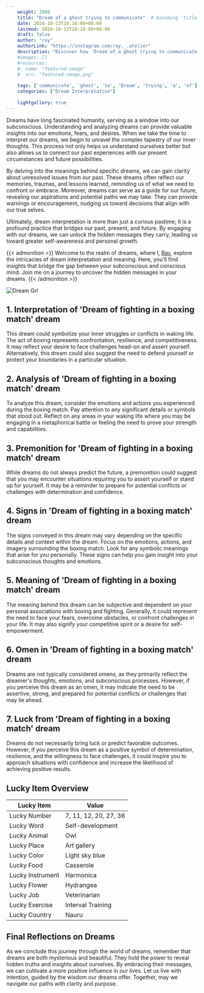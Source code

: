 ```yaml
---
    weight: 2080
    title: "Dream of a ghost trying to communicate"  # Assuming 'title' column exists
    date: 2024-10-13T18:18:00+08:00
    lastmod: 2024-10-13T18:18:00+08:00
    draft: false
    author: "ray"
    authorLink: "https://instagram.com/ray._.atelier"
    description: "Discover how 'Dream of a ghost trying to communicate' can interpret your future and uncover its significant meanings in your life."
    #images: []
    #resources:
    #- name: "featured-image"
    #  src: "featured-image.png"
    
    tags: ['communicate', 'ghost', 'to', 'Dream', 'trying', 'a', 'of']
    categories: ["Dream Interpretation"]
    
    lightgallery: true
---
```

    
Dreams have long fascinated humanity, serving as a window into our subconscious. Understanding and analyzing dreams can provide valuable insights into our emotions, fears, and desires. When we take the time to interpret our dreams, we begin to unravel the complex tapestry of our inner thoughts. This process not only helps us understand ourselves better but also allows us to connect our past experiences with our present circumstances and future possibilities.

By delving into the meanings behind specific dreams, we can gain clarity about unresolved issues from our past. These dreams often reflect our memories, traumas, and lessons learned, reminding us of what we need to confront or embrace. Moreover, dreams can serve as a guide for our future, revealing our aspirations and potential paths we may take. They can provide warnings or encouragement, nudging us toward decisions that align with our true selves.

Ultimately, dream interpretation is more than just a curious pastime; it is a profound practice that bridges our past, present, and future. By engaging with our dreams, we can unlock the hidden messages they carry, leading us toward greater self-awareness and personal growth.

{{< admonition >}}
Welcome to the realm of dreams, where I, [Ray](https://instagram.com/ray._.atelier), explore the intricacies of dream interpretation and meaning. Here, you’ll find insights that bridge the gap between your subconscious and conscious mind. Join me on a journey to uncover the hidden messages in your dreams.
{{< /admonition >}}

![Dream Grl](https://cdn.pixabay.com/photo/2017/11/02/03/35/gothic-2910057_1280.jpg "Dream Grl")

## 1. Interpretation of 'Dream of fighting in a boxing match' dream

This dream could symbolize your inner struggles or conflicts in waking life. The act of boxing represents confrontation, resilience, and competitiveness. It may reflect your desire to face challenges head-on and assert yourself. Alternatively, this dream could also suggest the need to defend yourself or protect your boundaries in a particular situation.

## 2. Analysis of 'Dream of fighting in a boxing match' dream

To analyze this dream, consider the emotions and actions you experienced during the boxing match. Pay attention to any significant details or symbols that stood out. Reflect on any areas in your waking life where you may be engaging in a metaphorical battle or feeling the need to prove your strength and capabilities.

## 3. Premonition for 'Dream of fighting in a boxing match' dream

While dreams do not always predict the future, a premonition could suggest that you may encounter situations requiring you to assert yourself or stand up for yourself. It may be a reminder to prepare for potential conflicts or challenges with determination and confidence.

## 4. Signs in 'Dream of fighting in a boxing match' dream

The signs conveyed in this dream may vary depending on the specific details and context within the dream. Focus on the emotions, actions, and imagery surrounding the boxing match. Look for any symbolic meanings that arise for you personally. These signs can help you gain insight into your subconscious thoughts and emotions.

## 5. Meaning of 'Dream of fighting in a boxing match' dream

The meaning behind this dream can be subjective and dependent on your personal associations with boxing and fighting. Generally, it could represent the need to face your fears, overcome obstacles, or confront challenges in your life. It may also signify your competitive spirit or a desire for self-empowerment.

## 6. Omen in 'Dream of fighting in a boxing match' dream

Dreams are not typically considered omens, as they primarily reflect the dreamer's thoughts, emotions, and subconscious processes. However, if you perceive this dream as an omen, it may indicate the need to be assertive, strong, and prepared for potential conflicts or challenges that may lie ahead.

## 7. Luck from 'Dream of fighting in a boxing match' dream

Dreams do not necessarily bring luck or predict favorable outcomes. However, if you perceive this dream as a positive symbol of determination, resilience, and the willingness to face challenges, it could inspire you to approach situations with confidence and increase the likelihood of achieving positive results.

## Lucky Item Overview
| Lucky Item          | Value              |
|---------------|--------------------|
| Lucky Number        | 7, 11, 12, 20, 27, 36  |
| Lucky Word          | Self-development |
| Lucky Animal        | Owl |
| Lucky Place         | Art gallery     |
| Lucky Color         | Light sky blue     |
| Lucky Food          | Casserole      |
| Lucky Instrument    | Harmonica |
| Lucky Flower        | Hydrangea    |
| Lucky Job           | Veterinarian       |
| Lucky Exercise      | Interval Training  |
| Lucky Country       | Nauru    |


##  Final Reflections on Dreams

As we conclude this journey through the world of dreams, remember that dreams are both mysterious and beautiful. They hold the power to reveal hidden truths and insights about ourselves. By embracing their messages, we can cultivate a more positive influence in our lives. Let us live with intention, guided by the wisdom our dreams offer. Together, may we navigate our paths with clarity and purpose.
